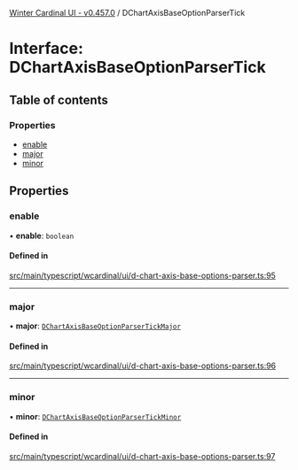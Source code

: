 [Winter Cardinal UI - v0.457.0](../index.md) / DChartAxisBaseOptionParserTick

# Interface: DChartAxisBaseOptionParserTick

## Table of contents

### Properties

- [enable](DChartAxisBaseOptionParserTick.md#enable)
- [major](DChartAxisBaseOptionParserTick.md#major)
- [minor](DChartAxisBaseOptionParserTick.md#minor)

## Properties

### enable

• **enable**: `boolean`

#### Defined in

[src/main/typescript/wcardinal/ui/d-chart-axis-base-options-parser.ts:95](https://github.com/winter-cardinal/winter-cardinal-ui/blob/v0.457.0/src/main/typescript/wcardinal/ui/d-chart-axis-base-options-parser.ts#L95)

___

### major

• **major**: [`DChartAxisBaseOptionParserTickMajor`](DChartAxisBaseOptionParserTickMajor.md)

#### Defined in

[src/main/typescript/wcardinal/ui/d-chart-axis-base-options-parser.ts:96](https://github.com/winter-cardinal/winter-cardinal-ui/blob/v0.457.0/src/main/typescript/wcardinal/ui/d-chart-axis-base-options-parser.ts#L96)

___

### minor

• **minor**: [`DChartAxisBaseOptionParserTickMinor`](DChartAxisBaseOptionParserTickMinor.md)

#### Defined in

[src/main/typescript/wcardinal/ui/d-chart-axis-base-options-parser.ts:97](https://github.com/winter-cardinal/winter-cardinal-ui/blob/v0.457.0/src/main/typescript/wcardinal/ui/d-chart-axis-base-options-parser.ts#L97)

